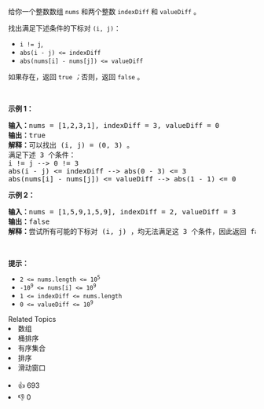 <p>给你一个整数数组 <code>nums</code> 和两个整数 <code>indexDiff</code> 和 <code>valueDiff</code> 。</p>

<p>找出满足下述条件的下标对 <code>(i, j)</code>：</p>

<ul> 
 <li><code>i != j</code>,</li> 
 <li><code>abs(i - j) &lt;= indexDiff</code></li> 
 <li><code>abs(nums[i] - nums[j]) &lt;= valueDiff</code></li> 
</ul>

<p>如果存在，返回 <code>true</code><em> ；</em>否则，返回<em> </em><code>false</code><em> </em>。</p>

<p>&nbsp;</p>

<p><strong class="example">示例 1：</strong></p>

<pre>
<strong>输入：</strong>nums = [1,2,3,1], indexDiff = 3, valueDiff = 0
<strong>输出：</strong>true
<strong>解释：</strong>可以找出 (i, j) = (0, 3) 。
满足下述 3 个条件：
i != j --&gt; 0 != 3
abs(i - j) &lt;= indexDiff --&gt; abs(0 - 3) &lt;= 3
abs(nums[i] - nums[j]) &lt;= valueDiff --&gt; abs(1 - 1) &lt;= 0
</pre>

<p><strong class="example">示例 2：</strong></p>

<pre>
<strong>输入：</strong>nums = [1,5,9,1,5,9], indexDiff = 2, valueDiff = 3
<strong>输出：</strong>false
<strong>解释：</strong>尝试所有可能的下标对 (i, j) ，均无法满足这 3 个条件，因此返回 false 。
</pre>

<p>&nbsp;</p>

<p><strong>提示：</strong></p>

<ul> 
 <li><code>2 &lt;= nums.length &lt;= 10<sup>5</sup></code></li> 
 <li><code>-10<sup>9</sup> &lt;= nums[i] &lt;= 10<sup>9</sup></code></li> 
 <li><code>1 &lt;= indexDiff &lt;= nums.length</code></li> 
 <li><code>0 &lt;= valueDiff &lt;= 10<sup>9</sup></code></li> 
</ul>

<div><div>Related Topics</div><div><li>数组</li><li>桶排序</li><li>有序集合</li><li>排序</li><li>滑动窗口</li></div></div><br><div><li>👍 693</li><li>👎 0</li></div>